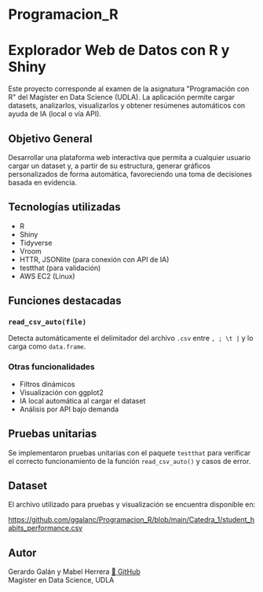 # Programacion_R

# Explorador Web de Datos con R y Shiny

Este proyecto corresponde al examen de la asignatura "Programación con R" del Magíster en Data Science (UDLA). La aplicación permite cargar datasets, analizarlos, visualizarlos y obtener resúmenes automáticos con ayuda de IA (local o vía API).

## Objetivo General

Desarrollar una plataforma web interactiva que permita a cualquier usuario cargar un dataset y, a partir de su estructura, generar gráficos personalizados de forma automática, favoreciendo una toma de decisiones basada en evidencia.

## Tecnologías utilizadas

- R
- Shiny
- Tidyverse
- Vroom
- HTTR, JSONlite (para conexión con API de IA)
- testthat (para validación)
- AWS EC2 (Linux)

## Funciones destacadas

### `read_csv_auto(file)`

Detecta automáticamente el delimitador del archivo `.csv` entre `, ; \t |` y lo carga como `data.frame`.

### Otras funcionalidades

- Filtros dinámicos
- Visualización con ggplot2
- IA local automática al cargar el dataset
- Análisis por API bajo demanda

## Pruebas unitarias

Se implementaron pruebas unitarias con el paquete `testthat` para verificar el correcto funcionamiento de la función `read_csv_auto()` y casos de error.

## Dataset

El archivo utilizado para pruebas y visualización se encuentra disponible en:

https://github.com/ggalanc/Programacion_R/blob/main/Catedra_1/student_habits_performance.csv


## Autor

Gerardo Galán y Mabel Herrera
[🔗 GitHub](https://github.com/ggalanc)  
Magíster en Data Science, UDLA
